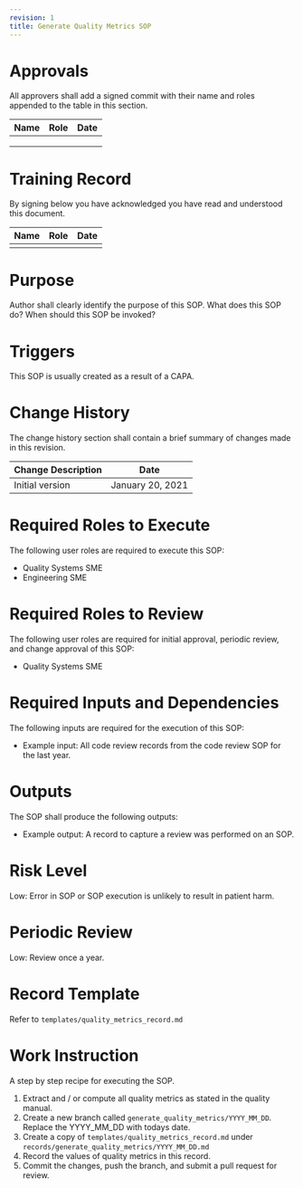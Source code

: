 ```yaml
---
revision: 1
title: Generate Quality Metrics SOP
---
```


# Approvals

All approvers shall add a signed commit with their name and roles appended to the table in this section.

| Name | Role | Date |
|---|---|---|
|      |      |      |
|      |      |      |
|      |      ||

# Training Record

By signing below you have acknowledged you have read and understood this document.

| Name | Role | Date |
| ---- | ---- | ---- |
|      |      |      |

# Purpose

Author shall clearly identify the purpose of this SOP. What does this SOP do? When should this SOP be invoked?

# Triggers

This SOP is usually created as a result of a CAPA. 

# Change History

The change history section shall contain a brief summary of changes made in this revision.

| Change Description | Date             |
| ------------------ | ---------------- |
| Initial version    | January 20, 2021 |

# Required Roles to Execute

The following user roles are required to execute this SOP:

- Quality Systems SME
- Engineering SME

# Required Roles to Review

The following user roles are required for initial approval, periodic review, and change approval of this SOP:

- Quality Systems SME

# Required Inputs and Dependencies

The following inputs are required for the execution of this SOP:

- Example input: All code review records from the code review SOP for the last year.

# Outputs

The SOP shall produce the following outputs:

- Example output: A record to capture a review was performed on an SOP.

# Risk Level

Low: Error in SOP or SOP execution is unlikely to result in patient harm.

# Periodic Review

Low: Review once a year.

# Record Template

Refer to `templates/quality_metrics_record.md`

# Work Instruction

A step by step recipe for executing the SOP.

1. Extract and / or compute all quality metrics as stated in the quality manual.
2. Create a new branch called `generate_quality_metrics/YYYY_MM_DD`. Replace the YYYY_MM_DD with todays date.
3. Create a copy of `templates/quality_metrics_record.md` under `records/generate_quality_metrics/YYYY_MM_DD.md`
4. Record the values of quality metrics in this record.
5. Commit the changes, push the branch, and submit a pull request for review.

